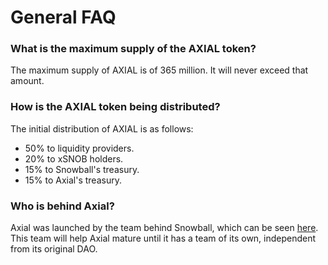 # General FAQ

### What is the maximum supply of the AXIAL token?

The maximum supply of AXIAL is of 365 million. It will never exceed that amount.

### How is the AXIAL token being distributed?

The initial distribution of AXIAL is as follows:

* 50% to liquidity providers.
* 20% to xSNOB holders.
* 15% to Snowball's treasury.
* 15% to Axial's treasury.

### Who is behind Axial?

Axial was launched by the team behind Snowball, which can be seen [here](https://snowballs.gitbook.io/snowball-docs/resources/our-team). This team will help Axial mature until it has a team of its own, independent from its original DAO.
